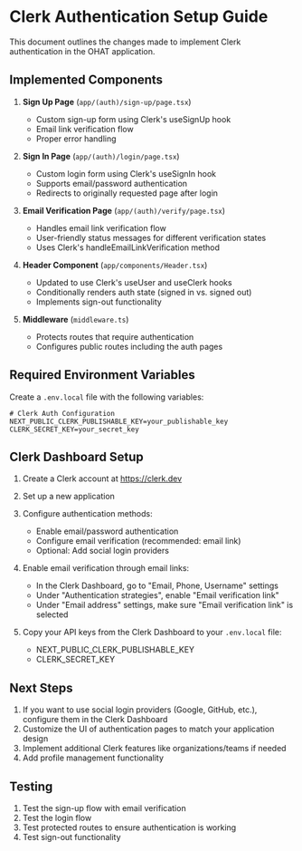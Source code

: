 # Clerk Authentication Setup Guide

This document outlines the changes made to implement Clerk authentication in the OHAT application.

## Implemented Components

1. **Sign Up Page** (`app/(auth)/sign-up/page.tsx`)
   - Custom sign-up form using Clerk's useSignUp hook
   - Email link verification flow
   - Proper error handling

2. **Sign In Page** (`app/(auth)/login/page.tsx`)
   - Custom login form using Clerk's useSignIn hook
   - Supports email/password authentication
   - Redirects to originally requested page after login

3. **Email Verification Page** (`app/(auth)/verify/page.tsx`)
   - Handles email link verification flow
   - User-friendly status messages for different verification states
   - Uses Clerk's handleEmailLinkVerification method

4. **Header Component** (`app/components/Header.tsx`)
   - Updated to use Clerk's useUser and useClerk hooks
   - Conditionally renders auth state (signed in vs. signed out)
   - Implements sign-out functionality

5. **Middleware** (`middleware.ts`)
   - Protects routes that require authentication
   - Configures public routes including the auth pages

## Required Environment Variables

Create a `.env.local` file with the following variables:

```
# Clerk Auth Configuration
NEXT_PUBLIC_CLERK_PUBLISHABLE_KEY=your_publishable_key
CLERK_SECRET_KEY=your_secret_key
```

## Clerk Dashboard Setup

1. Create a Clerk account at https://clerk.dev
2. Set up a new application
3. Configure authentication methods:
   - Enable email/password authentication
   - Configure email verification (recommended: email link)
   - Optional: Add social login providers

4. Enable email verification through email links:
   - In the Clerk Dashboard, go to "Email, Phone, Username" settings
   - Under "Authentication strategies", enable "Email verification link"
   - Under "Email address" settings, make sure "Email verification link" is selected

5. Copy your API keys from the Clerk Dashboard to your `.env.local` file:
   - NEXT_PUBLIC_CLERK_PUBLISHABLE_KEY
   - CLERK_SECRET_KEY

## Next Steps

1. If you want to use social login providers (Google, GitHub, etc.), configure them in the Clerk Dashboard
2. Customize the UI of authentication pages to match your application design
3. Implement additional Clerk features like organizations/teams if needed
4. Add profile management functionality

## Testing

1. Test the sign-up flow with email verification
2. Test the login flow
3. Test protected routes to ensure authentication is working
4. Test sign-out functionality 